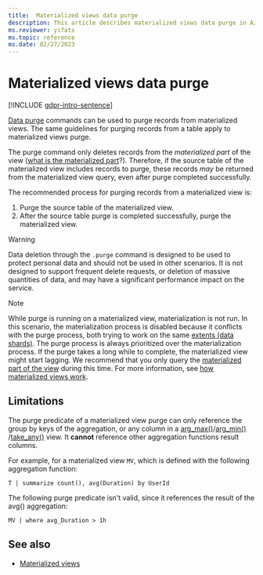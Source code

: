 ```yaml
---
title:  Materialized views data purge
description: This article describes materialized views data purge in Azure Data Explorer.
ms.reviewer: yifats
ms.topic: reference
ms.date: 02/27/2023
---
```


# Materialized views data purge

[!INCLUDE [gdpr-intro-sentence](../../../includes/gdpr-intro-sentence.md)]

[Data purge](../../concepts/data-purge.md) commands can be used to purge records from materialized views. The same guidelines for purging records from a table apply to materialized views purge.

The purge command only deletes records from the *materialized part* of the view ([what is the materialized part](materialized-view-overview.md#how-materialized-views-work)?). Therefore, if the source table of the materialized view includes records to purge, these records *may* be returned from the materialized view query, even after purge completed successfully.

The recommended process for purging records from a materialized view is:

1. Purge the source table of the materialized view.
1. After the source table purge is completed successfully, purge the materialized view.

>[!WARNING]
> Data deletion through the `.purge` command is designed to be used to protect personal data and should not be used in other scenarios. It is not designed to support frequent delete requests, or deletion of massive quantities of data, and may have a significant performance impact on the service.

>[!NOTE]
> While purge is running on a materialized view, materialization is not run. In this scenario, the materialization process is disabled because it conflicts with the purge process, both trying to work on the same [extents (data shards)](../extents-overview.md). The purge process is always prioritized over the materialization process. If the purge takes a long while to complete, the materialized view might start lagging. We recommend that you only query the [materialized part of the view](materialized-view-overview.md#materialized-views-queries) during this time. For more information, see [how materialized views work](materialized-view-overview.md#how-materialized-views-work).

## Limitations

The purge predicate of a materialized view purge can only reference the group by keys of the aggregation, or any column in a [arg_max()](../../query/arg-max-aggfunction.md)/[arg_min() ](../../query/arg-min-aggfunction.md)/[take_any()](../../query/take-any-aggfunction.md) view. It **cannot** reference other aggregation functions result columns.

For example, for a materialized view `MV`, which is defined with the following aggregation function:

```kusto
T | summarize count(), avg(Duration) by UserId
```

The following purge predicate isn't valid, since it references the result of the avg() aggregation:

```kusto
MV | where avg_Duration > 1h
```

## See also

* [Materialized views](materialized-view-overview.md)